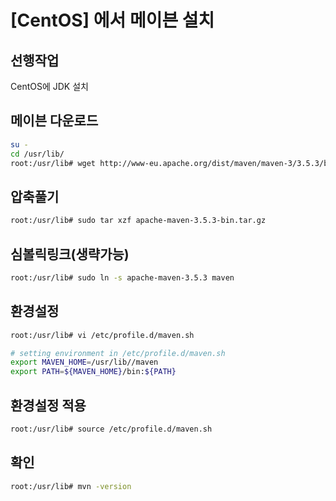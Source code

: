 # [CentOS] 에서 메이븐 설치

## 선행작업
CentOS에 JDK 설치

## 메이븐 다운로드
```bash
su -
cd /usr/lib/
root:/usr/lib# wget http://www-eu.apache.org/dist/maven/maven-3/3.5.3/binaries/apache-maven-3.5.3-bin.tar.gz
```

## 압축풀기
```bash
root:/usr/lib# sudo tar xzf apache-maven-3.5.3-bin.tar.gz
```

## 심볼릭링크(생략가능)
```bash
root:/usr/lib# sudo ln -s apache-maven-3.5.3 maven
```

## 환경설정
```bash
root:/usr/lib# vi /etc/profile.d/maven.sh
```

```bash
# setting environment in /etc/profile.d/maven.sh
export MAVEN_HOME=/usr/lib//maven
export PATH=${MAVEN_HOME}/bin:${PATH}
```

## 환경설정 적용
```bash
root:/usr/lib# source /etc/profile.d/maven.sh
```

## 확인
```bash
root:/usr/lib# mvn -version
```